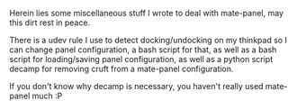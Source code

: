 Herein lies some miscellaneous stuff I wrote to deal with mate-panel, may this
dirt rest in peace.

There is a udev rule I use to detect docking/undocking on my thinkpad so I can change panel configuration, a bash script for that, as well as a bash script for loading/saving panel configuration, as well as a python script decamp for removing cruft from a mate-panel configuration.

If you don't know why decamp is necessary, you haven't really used mate-panel much :P
